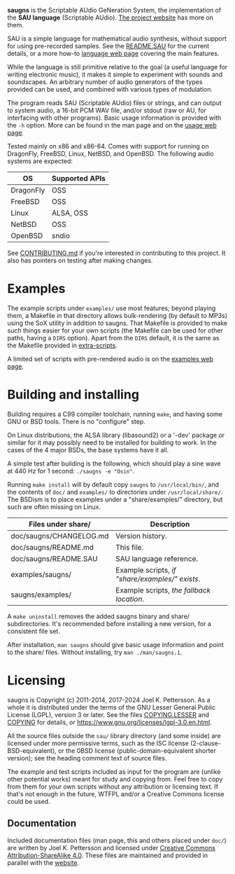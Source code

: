 **saugns** is the Scriptable AUdio GeNeration System,
the implementation of the **SAU language** (Scriptable AUdio).
[The project website](https://sau.frama.io/) has more on them.

SAU is a simple language for mathematical audio synthesis,
without support for using pre-recorded samples.
See the [README.SAU](sau/doc/README.SAU) for the current details,
or a more how-to [language web page](https://sau.frama.io/language.html)
covering the main features.

While the language is still primitive relative to the
goal (a useful language for writing electronic music),
it makes it simple to experiment with sounds and soundscapes.
An arbitrary number of audio generators of the types provided
can be used, and combined with various types of modulation.

The program reads SAU (Scriptable AUdio) files or strings,
and can output to system audio, a 16-bit PCM WAV file,
and/or stdout (raw or AU, for interfacing with other programs).
Basic usage information is provided with the `-h` option. More
can be found in the man page and on the
[usage web page](https://sau.frama.io/usage.html).

Tested mainly on x86 and x86-64. Comes with support for
running on DragonFly, FreeBSD, Linux, NetBSD, and OpenBSD.
The following audio systems are expected:

| OS        | Supported APIs  |
| -         | -               |
| DragonFly | OSS             |
| FreeBSD   | OSS             |
| Linux     | ALSA, OSS       |
| NetBSD    | OSS             |
| OpenBSD   | sndio           |

See [CONTRIBUTING.md](CONTRIBUTING.md) if you're interested in contributing
to this project. It also has pointers on testing after making changes.

Examples
========

The example scripts under `examples/` use most features; beyond playing them,
a Makefile in that directory allows bulk-rendering (by default to MP3s) using
the SoX utility in addition to saugns. That Makefile is provided to make such
things easier for your own scripts (the Makefile can be used for other paths,
having a `DIRS` option). Apart from the `DIRS` default, it is the same as the
Makefile provided in [extra-scripts](https://codeberg.org/sau/extra-scripts).

A limited set of scripts with pre-rendered audio is on the
[examples web page](https://sau.frama.io/examples.html).

Building and installing
=======================

Building requires a C99 compiler toolchain, running `make`,
and having some GNU or BSD tools. There is no "configure" step.

On Linux distributions, the ALSA library (libasound2) or a '-dev' package
or similar for it may possibly need to be installed for building to work.
In the cases of the 4 major BSDs, the base systems have it all.

A simple test after building is the following, which should
play a sine wave at 440 Hz for 1 second: `./saugns -e "Osin"`.

Running `make install` will by default copy `saugns` to `/usr/local/bin/`,
and the contents of `doc/` and `examples/` to
directories under `/usr/local/share/`. The BSDism is to place examples
under a "share/examples/" directory, but such are often missing on Linux.

| Files under share/      | Description                                     |
| -                       | -                                               |
| doc/saugns/CHANGELOG.md | Version history.                                |
| doc/saugns/README.md    | This file.                                      |
| doc/saugns/README.SAU   | SAU language reference.                         |
| examples/saugns/        | Example scripts, *if "share/examples/" exists*. |
| saugns/examples/        | Example scripts, *the fallback location*.       |

A `make uninstall` removes the added saugns binary and share/ subdirectories.
It's recommended before installing a new version, for a consistent file set.

After installation, `man saugns` should give basic usage information and
point to the share/ files. Without installing, try `man ./man/saugns.1`.

Licensing
=========

saugns is Copyright (c) 2011-2014, 2017-2024 Joel K. Pettersson.
As a whole it is distributed under the terms of the GNU Lesser General
Public License (LGPL), version 3 or later. See the files
[COPYING.LESSER](COPYING.LESSER) and [COPYING](COPYING) for
details, or <https://www.gnu.org/licenses/lgpl-3.0.en.html>.

All the source files outside the `sau/` library directory (and
some inside) are licensed under more permissive terms, such as
the ISC license (2-clause-BSD-equivalent), or
the 0BSD license (public-domain-equivalent shorter version);
see the heading comment text of source files.

The example and test scripts included as input for the program
are (unlike other potential works) meant for study and copying
from. Feel free to copy from them for your own scripts without
any attribution or licensing text. If that's not enough in the
future, WTFPL and/or a Creative Commons license could be used.

Documentation
-------------

Included documentation files (man page, this and others placed under `doc/`)
are written by Joel K. Pettersson and licensed under [Creative Commons
Attribution-ShareAlike 4.0](https://creativecommons.org/licenses/by-sa/4.0/).
These files are maintained and provided in parallel
with the [website](https://sau.frama.io).
